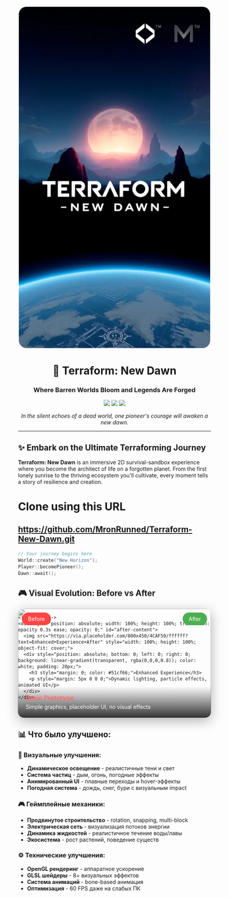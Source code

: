 <p align="center">
  <img src="https://github.com/MronRunned/Terraform-New-Dawn/raw/a6ca68dca2b114d46ffcba7514d8cc02ec8a5bb9/banner.webp" alt="Terraform: New Dawn Banner" width="500" style="border-radius: 20px;"/>
</p>

<h1 align="center">🌱 Terraform: New Dawn</h1>
<h3 align="center">Where Barren Worlds Bloom and Legends Are Forged</h3>

<p align="center">
  <img src="https://img.shields.io/badge/Version-0.1.0%20Alpha-ff6b35?style=for-the-badge&logo=starship&logoColor=white"/>
  <img src="https://img.shields.io/badge/C++-17-00599C?style=for-the-badge&logo=cplusplus&logoColor=white"/>
  <img src="https://img.shields.io/badge/SFML-2.5.0-8CC84B?style=for-the-badge&logo=sfml&logoColor=white"/>
</p>

<p align="center">
  <em>In the silent echoes of a dead world, one pioneer's courage will awaken a new dawn.</em>
</p>

---

## ✨ Embark on the Ultimate Terraforming Journey

**Terraform: New Dawn** is an immersive 2D survival-sandbox experience where you become the architect of life on a forgotten planet. From the first lonely sunrise to the thriving ecosystem you'll cultivate, every moment tells a story of resilience and creation.

# Clone using this URL
## https://github.com/MronRunned/Terraform-New-Dawn.git

```cpp
// Your journey begins here
World::create("New Horizon");
Player::becomePioneer();
Dawn::await();
```

## 🎮 Visual Evolution: Before vs After

<div style="position: relative; width: 100%; height: 0; padding-bottom: 56.25%; margin: 20px 0;">
  <input type="radio" name="slider" id="before" checked style="display: none;">
  <input type="radio" name="slider" id="after" style="display: none;">
  
  <div style="position: absolute; width: 100%; height: 100%;">
    <label for="before" style="position: absolute; left: 10px; top: 10px; background: #ff4444; color: white; padding: 8px 16px; border-radius: 20px; cursor: pointer; z-index: 100;">Before</label>
    <label for="after" style="position: absolute; right: 10px; top: 10px; background: #4CAF50; color: white; padding: 8px 16px; border-radius: 20px; cursor: pointer; z-index: 100;">After</label>
  </div>

  <div style="position: absolute; width: 100%; height: 100%; overflow: hidden; border-radius: 15px; box-shadow: 0 8px 32px rgba(0,0,0,0.3);">
    <!-- BEFORE -->
    <div style="position: absolute; width: 100%; height: 100%; transition: opacity 0.3s ease; opacity: 1;" id="before-content">
      <img src="https://via.placeholder.com/800x450/ff4444/ffffff?text=Basic+Prototype+Before" style="width: 100%; height: 100%; object-fit: cover;">
      <div style="position: absolute; bottom: 0; left: 0; right: 0; background: linear-gradient(transparent, rgba(0,0,0,0.8)); color: white; padding: 20px;">
        <h3 style="margin: 0; color: #ff6b6b;">Basic Prototype</h3>
        <p style="margin: 5px 0 0 0;">Simple graphics, placeholder UI, no visual effects</p>
      </div>
    </div>

    <!-- AFTER -->
    <div style="position: absolute; width: 100%; height: 100%; transition: opacity 0.3s ease; opacity: 0;" id="after-content">
      <img src="https://via.placeholder.com/800x450/4CAF50/ffffff?text=Enhanced+Experience+After" style="width: 100%; height: 100%; object-fit: cover;">
      <div style="position: absolute; bottom: 0; left: 0; right: 0; background: linear-gradient(transparent, rgba(0,0,0,0.8)); color: white; padding: 20px;">
        <h3 style="margin: 0; color: #51cf66;">Enhanced Experience</h3>
        <p style="margin: 5px 0 0 0;">Dynamic lighting, particle effects, animated UI</p>
      </div>
    </div>
  </div>
</div>

<script>
document.addEventListener('DOMContentLoaded', function() {
  const before = document.getElementById('before');
  const after = document.getElementById('after');
  const beforeContent = document.getElementById('before-content');
  const afterContent = document.getElementById('after-content');

  before.addEventListener('change', function() {
    beforeContent.style.opacity = '1';
    afterContent.style.opacity = '0';
  });

  after.addEventListener('change', function() {
    beforeContent.style.opacity = '0';
    afterContent.style.opacity = '1';
  });
});
</script>

## 📊 Что было улучшено:

### 🎨 Визуальные улучшения:
- **Динамическое освещение** - реалистичные тени и свет
- **Система частиц** - дым, огонь, погодные эффекты  
- **Анимированный UI** - плавные переходы и hover-эффекты
- **Погодная система** - дождь, снег, бури с визуальным impact

### 🎮 Геймплейные механики:
- **Продвинутое строительство** - rotation, snapping, multi-block
- **Электрическая сеть** - визуализация потоков энергии
- **Динамика жидкостей** - реалистичное течение воды/лавы
- **Экосистема** - рост растений, поведение существ

### ⚙️ Технические улучшения:
- **OpenGL рендеринг** - аппаратное ускорение
- **GLSL шейдеры** - 8+ визуальных эффектов
- **Система анимаций** - bone-based анимация
- **Оптимизация** - 60 FPS даже на слабых ПК
